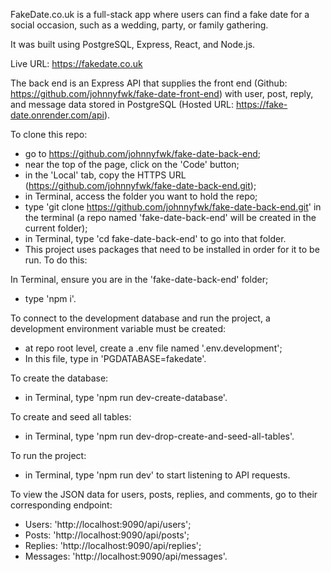FakeDate.co.uk is a full-stack app where users can find a fake date for a social occasion, such as a wedding, party, or family gathering.

It was built using PostgreSQL, Express, React, and Node.js.

Live URL: https://fakedate.co.uk

The back end is an Express API that supplies the front end (Github: https://github.com/johnnyfwk/fake-date-front-end) with user, post, reply, and message data stored in PostgreSQL (Hosted URL: https://fake-date.onrender.com/api).

To clone this repo:
- go to https://github.com/johnnyfwk/fake-date-back-end;
- near the top of the page, click on the 'Code' button;
- in the 'Local' tab, copy the HTTPS URL (https://github.com/johnnyfwk/fake-date-back-end.git);
- in Terminal, access the folder you want to hold the repo;
- type 'git clone https://github.com/johnnyfwk/fake-date-back-end.git' in the terminal (a repo named 'fake-date-back-end' will be created in the current folder);
- in Terminal, type 'cd fake-date-back-end' to go into that folder.
- This project uses packages that need to be installed in order for it to be run. To do this:

In Terminal, ensure you are in the 'fake-date-back-end' folder;
- type 'npm i'.

To connect to the development database and run the project, a development environment variable must be created:
- at repo root level, create a .env file named '.env.development';
- In this file, type in 'PGDATABASE=fakedate'.

To create the database:
- in Terminal, type 'npm run dev-create-database'.

To create and seed all tables:
- in Terminal, type 'npm run dev-drop-create-and-seed-all-tables'.

To run the project:
- in Terminal, type 'npm run dev' to start listening to API requests.

To view the JSON data for users, posts, replies, and comments, go to their corresponding endpoint:
- Users: 'http://localhost:9090/api/users';
- Posts: 'http://localhost:9090/api/posts';
- Replies: 'http://localhost:9090/api/replies';
- Messages: 'http://localhost:9090/api/messages'.